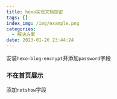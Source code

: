```yaml
---
title: hexo实现文档加密
tags: []
index_img: /img/example.png
categories:
  - 解决方案
date: 2023-01-26 23:44:24
---
```

安装`hexo-blog-encrypt`并添加`password`字段
### 不在首页展示
添加`notshow`字段
